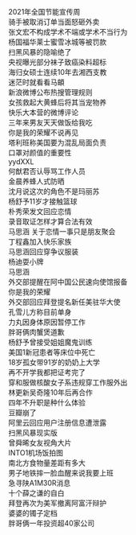 2021年全国节能宣传周  
骑手被取消订单当面怒砸外卖  
张文宏不构成学术不端或学术不当行为  
杨国福华莱士蜜雪冰城等被罚款  
扫黑风暴的隐喻绝了  
央视曝光部分袜子致癌染料超标  
海归女硕士连续10年去湘西支教  
迷茫时就看看马頔  
新浪微博公布热搜管理规则  
女孩救起大黄蜂后将其当宠物养  
快乐大本营的微博评论  
三年来男友天天做饭给我吃  
你是我的荣耀不说再见  
塔利班称美国要为混乱局面负责  
口罩对颜值的重要性  
yydXXL  
何猷君否认辱骂工作人员  
金晨养蜂人式防晒  
沈月说这次的角色不是玛丽苏  
杨舒予11岁才接触篮球  
朴秀荣发文回应恋情  
录音取证怎样才算合法有效  
马思涵 关于恋情一事只是朋友聚会  
丁程鑫加入快乐家族  
马思涵回应穿争议服装  
杨迪耍小牌  
马思涵  
外交部提醒在阿中国公民速向使馆报备  
你是我的荣耀  
外交部回应拜登提名新任美驻华大使  
孔雪儿方称目前单身  
力丸因身体原因暂停工作  
胖哥俩肉蟹煲道歉  
杨舒予曾接受姐姐魔鬼训练  
美国1新冠患者等床位中死亡  
18岁孤女带91岁的奶奶上大学  
再不开学我都把证考完了  
穿和服做核酸女子系违规穿工作服外出  
林更新吴奇隆10年后再合作  
四年不升职是种什么体验  
豆瓣崩了  
阿里云回应用户注册信息遭泄露  
扫黑风暴现实版  
曾舜晞女友视角大片  
INTO1机场饭拍图  
南北方食物量差距有多大  
男子地铁摔一脸血醒来说我要上班  
急寻陕A1M30R消息  
十个薛之谦的自白  
拜登再次为美军撤离阿富汗辩护  
婆婆的镯子定档  
胖哥俩一年投资超40家公司  

